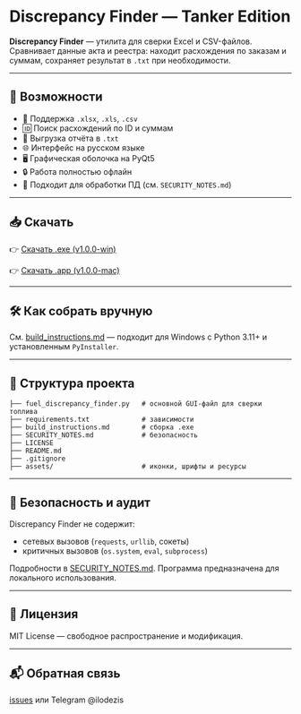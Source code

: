 # Discrepancy Finder — Tanker Edition

**Discrepancy Finder** — утилита для сверки Excel и CSV-файлов.
Сравнивает данные акта и реестра: находит расхождения по заказам и суммам, сохраняет результат в `.txt` при необходимости.

---

## 🔧 Возможности

- 📂 Поддержка `.xlsx`, `.xls`, `.csv`
- 🆔 Поиск расхождений по ID и суммам
- 💾 Выгрузка отчёта в `.txt`
- 🌐 Интерфейс на русском языке
- 🖥️ Графическая оболочка на PyQt5
- 🔒 Работа полностью офлайн
- 🪪 Подходит для обработки ПД (см. `SECURITY_NOTES.md`)

---

## 📥 Скачать

👉 [Скачать .exe (v1.0.0-win)](https://github.com/ilodezis/discrepancy-finder-tanker/releases/tag/v1.0.0-win)

👉 [Скачать .app (v1.0.0-mac)](https://github.com/ilodezis/discrepancy-finder-tanker/releases/tag/v1.0.0-mac)

---

## 🛠️ Как собрать вручную

См. [build_instructions.md](build_instructions.md) — подходит для Windows с Python 3.11+ и установленным `PyInstaller`.

---

## 🧾 Структура проекта

```plaintext
├── fuel_discrepancy_finder.py   # основной GUI-файл для сверки топлива
├── requirements.txt             # зависимости
├── build_instructions.md        # сборка .exe
├── SECURITY_NOTES.md            # безопасность
├── LICENSE
├── README.md
├── .gitignore
├── assets/                      # иконки, шрифты и ресурсы
```

---

## 🔐 Безопасность и аудит

Discrepancy Finder не содержит:

* сетевых вызовов (`requests`, `urllib`, сокеты)
* критичных вызовов (`os.system`, `eval`, `subprocess`)

Подробности в [SECURITY_NOTES.md](SECURITY_NOTES.md).
Программа предназначена для локального использования.

---

## 📄 Лицензия

MIT License — свободное распространение и модификация.

---

## 📬 Обратная связь

[issues](https://github.com/ilodezis/discrepancy-finder/issues) или Telegram @ilodezis
